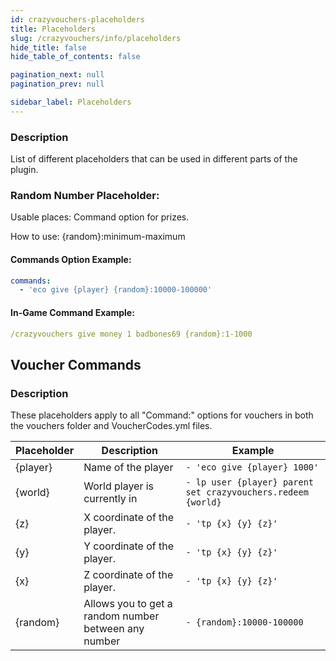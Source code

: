 ```yaml
---
id: crazyvouchers-placeholders
title: Placeholders
slug: /crazyvouchers/info/placeholders
hide_title: false
hide_table_of_contents: false

pagination_next: null
pagination_prev: null

sidebar_label: Placeholders
---
```

### Description
List of different placeholders that can be used in different parts of the plugin.

### Random Number Placeholder:
Usable places: Command option for prizes.

How to use: {random}:minimum-maximum

#### Commands Option Example:
```yaml
commands:
  - 'eco give {player} {random}:10000-100000'
```

#### In-Game Command Example:
```yaml
/crazyvouchers give money 1 badbones69 {random}:1-1000
```

## Voucher Commands
### Description
These placeholders apply to all "Command:" options for vouchers in both the vouchers folder and VoucherCodes.yml files.

Placeholder|Description|Example
---|---|---|
{player}|Name of the player|`- 'eco give {player} 1000'`
{world}|World player is currently in|`- lp user {player} parent set crazyvouchers.redeem {world}`
{z}|X coordinate of the player.|`- 'tp {x} {y} {z}'`
{y}|Y coordinate of the player.|`- 'tp {x} {y} {z}'`
{x}|Z coordinate of the player.|`- 'tp {x} {y} {z}'`
{random}|Allows you to get a random number between any number|`- {random}:10000-100000`
